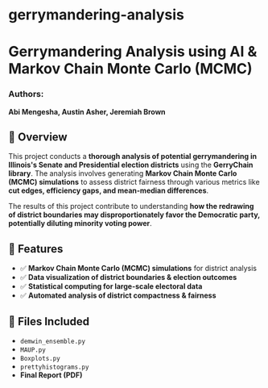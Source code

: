 # gerrymandering-analysis

# Gerrymandering Analysis using AI &  Markov Chain Monte Carlo (MCMC)

### **Authors:**  
**Abi Mengesha, Austin Asher, Jeremiah Brown**  

## 📌 Overview  
This project conducts a **thorough analysis of potential gerrymandering in Illinois's Senate and Presidential election districts** using the **GerryChain library**. The analysis involves generating **Markov Chain Monte Carlo (MCMC) simulations** to assess district fairness through various metrics like **cut edges, efficiency gaps, and mean-median differences**.  

The results of this project contribute to understanding **how the redrawing of district boundaries may disproportionately favor the Democratic party, potentially diluting minority voting power**.

## 📌 Features  
- ✅ **Markov Chain Monte Carlo (MCMC) simulations** for district analysis  
- ✅ **Data visualization of district boundaries & election outcomes**  
- ✅ **Statistical computing for large-scale electoral data**  
- ✅ **Automated analysis of district compactness & fairness**  

## 📂 Files Included  
- `demwin_ensemble.py` 
- `MAUP.py`  
- `Boxplots.py` 
- `prettyhistograms.py` 
- **Final Report (PDF)** 
